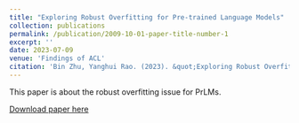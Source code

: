 ```yaml
---
title: "Exploring Robust Overfitting for Pre-trained Language Models"
collection: publications
permalink: /publication/2009-10-01-paper-title-number-1
excerpt: ''
date: 2023-07-09
venue: 'Findings of ACL'
citation: 'Bin Zhu, Yanghui Rao. (2023). &quot;Exploring Robust Overfitting for Pre-trained Language Models.&quot; <i>Findings of ACL 2023</i>.'
---
```

This paper is about the robust overfitting issue for PrLMs.

[Download paper here](https://github.com/zedzx1uv/zedzx1uv.github.io/blob/master/files/Exploring_Robust_Overfitting_for_Pre_trained_Language_Models_0522.pdf)

